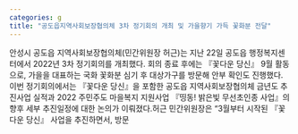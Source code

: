 ```yaml
---
categories: g
title: "공도읍지역사회보장협의체 3차 정기회의 개최 및 가을향기 가득 꽃화분 전달"
---
```

안성시 공도읍 지역사회보장협의체(민간위원장 허근)는 지난 22일 공도읍 행정복지센터에서 2022년 3차 정기회의를 개최했다. 회의 종료 후에는 『꽃다운 당신』 9월 활동으로, 가을을 대표하는 국화 꽃화분 심기 후 대상가구를 방문해 안부 확인도 진행했다. 이번 정기회의에서는 『꽃다운 당신』을 포함한 공도읍 지역사회보장협의체 금년도 추진사업 실적과 2022 주민주도 마을복지 지원사업 『띵동! 밝은빛 무선초인종 사업』의 향후 세부 추진일정에 대한 논의가 이뤄졌다.허근 민간위원장은 “3월부터 시작된 『꽃다운 당신』 사업을 추진하면서, 방문